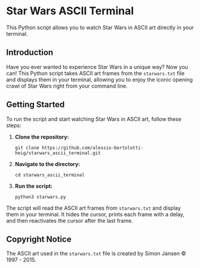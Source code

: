 
# Star Wars ASCII Terminal

This Python script allows you to watch Star Wars in ASCII art directly in your terminal.

## Introduction

Have you ever wanted to experience Star Wars in a unique way? Now you can! This Python script takes ASCII art frames from the `starwars.txt` file and displays them in your terminal, allowing you to enjoy the iconic opening crawl of Star Wars right from your command line.

## Getting Started

To run the script and start watching Star Wars in ASCII art, follow these steps:

1. **Clone the repository:**

   ```
   git clone https://github.com/alessio-bortolotti-heig/starwars_ascii_terminal.git
   ```

2. **Navigate to the directory:**

   ```
   cd starwars_ascii_terminal
   ```

3. **Run the script:**

   ```
   python3 starwars.py
   ```

The script will read the ASCII art frames from `starwars.txt` and display them in your terminal. It hides the cursor, prints each frame with a delay, and then reactivates the cursor after the last frame.

## Copyright Notice

The ASCII art used in the `starwars.txt` file is created by Simon Jansen © 1997 - 2015.
